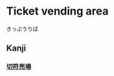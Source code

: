 # Ticket vending area
きっぷうりば

## Kanji
### [切](../Kanji/kanji-dict/切.md)[符](../Kanji/kanji-dict/符.md)[売](../Kanji/kanji-dict/売.md)[場](../Kanji/kanji-dict/場.md)